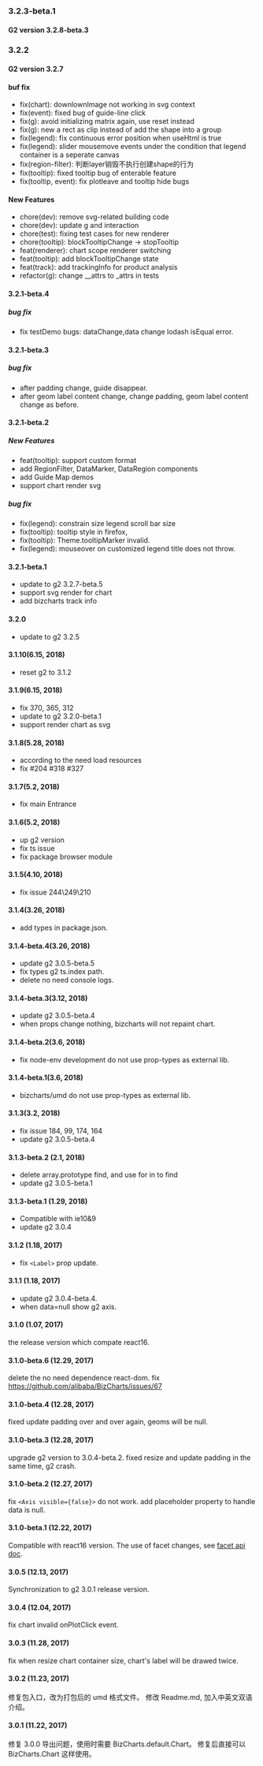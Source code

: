 ### 3.2.3-beta.1
#### G2 version 3.2.8-beta.3

### 3.2.2
#### G2 version 3.2.7
#### buf fix
- fix(chart): downlownImage not working in svg context
- fix(event): fixed bug of guide-line click
- fix(g): avoid initializing matrix again, use reset instead
- fix(g): new a rect as clip instead of add the shape into a group
- fix(legend): fix continuous error position when useHtml is true
- fix(legend): slider mousemove events under the condition that legend container is a seperate canvas
- fix(region-filter): 判断layer销毁不执行创建shape的行为
- fix(tooltip): fixed tooltip bug of enterable feature
- fix(tooltip, event): fix plotleave and tooltip hide bugs

#### New Features
- chore(dev): remove svg-related building code
- chore(dev): update g and interaction
- chore(test): fixing test cases for new renderer
- chore(tooltip): blockTooltipChange -> stopTooltip
- feat(renderer): chart scope renderer switching
- feat(tooltip): add blockTooltipChange state
- feat(track): add trackingInfo for product analysis
- refactor(g): change __attrs to _attrs in tests

#### 3.2.1-beta.4
##### bug fix
- fix testDemo bugs: dataChange,data change lodash isEqual error.

#### 3.2.1-beta.3
##### bug fix
- after padding change, guide disappear.
- after geom label content change, change padding, geom label content change as before.

#### 3.2.1-beta.2
##### New Features
- feat(tooltip): support custom format
- add RegionFilter, DataMarker, DataRegion components
- add Guide Map demos
- support chart render svg

##### bug fix
- fix(legend): constrain size legend scroll bar size
- fix(tooltip): tooltip style in firefox, 
- fix(tooltip): Theme.tooltipMarker invalid.
- fix(legend): mouseover on customized legend title does not throw. 


#### 3.2.1-beta.1
- update to g2 3.2.7-beta.5
- support svg render for chart
- add bizcharts track info

#### 3.2.0
- update to g2 3.2.5

#### 3.1.10(6.15, 2018)
- reset g2 to 3.1.2

#### 3.1.9(6.15, 2018)
- fix 370, 365, 312
- update to g2 3.2.0-beta.1
- support render chart as svg

#### 3.1.8(5.28, 2018)
- according to the need load resources
- fix #204 #318 #327

#### 3.1.7(5.2, 2018)
- fix main Entrance

#### 3.1.6(5.2, 2018)
- up g2 version
- fix ts issue
- fix package browser module

#### 3.1.5(4.10, 2018)
- fix issue 244\249\210

#### 3.1.4(3.26, 2018)
- add types in package.json.

#### 3.1.4-beta.4(3.26, 2018)
- update g2 3.0.5-beta.5
- fix types g2 ts.index path.
- delete no need console logs.

#### 3.1.4-beta.3(3.12, 2018)
- update g2 3.0.5-beta.4
- when props change nothing, bizcharts will not repaint chart.

#### 3.1.4-beta.2(3.6, 2018)
- fix node-env development do not use prop-types as external lib.

#### 3.1.4-beta.1(3.6, 2018)
- bizcharts/umd do not use prop-types as external lib.

#### 3.1.3(3.2, 2018)
- fix issue 184, 99, 174, 164
- update g2 3.0.5-beta.4

#### 3.1.3-beta.2 (2.1, 2018)
- delete array.prototype find, and use for in to find
- update g2 3.0.5-beta.1

#### 3.1.3-beta.1 (1.29, 2018)
- Compatible with ie10&9
- update g2 3.0.4

#### 3.1.2 (1.18, 2017)
- fix `<Label>` prop update.

#### 3.1.1 (1.18, 2017)
- update g2 3.0.4-beta.4.
- when data=null show g2 axis.

#### 3.1.0 (1.07, 2017)
the release version which compate react16.

#### 3.1.0-beta.6 (12.29, 2017)
delete the no need dependence react-dom.
fix https://github.com/alibaba/BizCharts/issues/67

#### 3.1.0-beta.4 (12.28, 2017)
fixed update padding over and over again, geoms will be null.

#### 3.1.0-beta.3 (12.28, 2017)
upgrade g2 version to 3.0.4-beta.2.
fixed resize and update padding in the same time, g2 crash.

#### 3.1.0-beta.2 (12.27, 2017)
fix `<Axis visible={false}>` do not work.
add placeholder property to handle data is null.

#### 3.1.0-beta.1 (12.22, 2017)
Compatible with react16 version.
The use of facet changes, see [facet api doc]( https://github.com/alibaba/BizCharts/blob/master/doc/api/facet.md).

#### 3.0.5 (12.13, 2017)
Synchronization to g2 3.0.1 release version.

#### 3.0.4 (12.04, 2017)
fix chart invalid onPlotClick event.

#### 3.0.3 (11.28, 2017)
fix when resize chart container size, chart's label will be drawed twice.

#### 3.0.2 (11.23, 2017)
修复包入口，改为打包后的 umd 格式文件。
修改 Readme.md, 加入中英文双语介绍。

#### 3.0.1 (11.22, 2017)
修复 3.0.0 导出问题，使用时需要 BizCharts.default.Chart。
修复后直接可以 BizCharts.Chart 这样使用。
